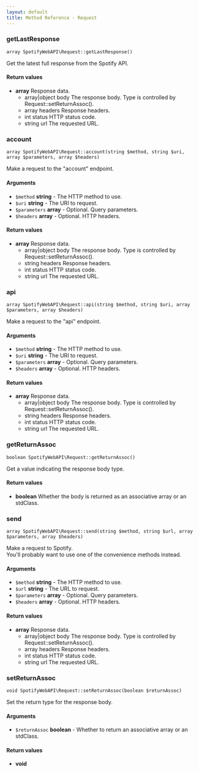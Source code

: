 ```yaml
---
layout: default
title: Method Reference - Request
---
```



### getLastResponse

    array SpotifyWebAPI\Request::getLastResponse()

Get the latest full response from the Spotify API.


#### Return values
* **array** Response data.
    * array\|object body The response body. Type is controlled by Request::setReturnAssoc().
    * array headers Response headers.
    * int status HTTP status code.
    * string url The requested URL.



### account

    array SpotifyWebAPI\Request::account(string $method, string $uri, array $parameters, array $headers)

Make a request to the "account" endpoint.

#### Arguments
* `$method` **string** - The HTTP method to use.
* `$uri` **string** - The URI to request.
* `$parameters` **array** - Optional. Query parameters.
* `$headers` **array** - Optional. HTTP headers.


#### Return values
* **array** Response data.
    * array\|object body The response body. Type is controlled by Request::setReturnAssoc().
    * string headers Response headers.
    * int status HTTP status code.
    * string url The requested URL.



### api

    array SpotifyWebAPI\Request::api(string $method, string $uri, array $parameters, array $headers)

Make a request to the "api" endpoint.

#### Arguments
* `$method` **string** - The HTTP method to use.
* `$uri` **string** - The URI to request.
* `$parameters` **array** - Optional. Query parameters.
* `$headers` **array** - Optional. HTTP headers.


#### Return values
* **array** Response data.
    * array\|object body The response body. Type is controlled by Request::setReturnAssoc().
    * string headers Response headers.
    * int status HTTP status code.
    * string url The requested URL.



### getReturnAssoc

    boolean SpotifyWebAPI\Request::getReturnAssoc()

Get a value indicating the response body type.


#### Return values
* **boolean** Whether the body is returned as an associative array or an stdClass.



### send

    array SpotifyWebAPI\Request::send(string $method, string $url, array $parameters, array $headers)

Make a request to Spotify.<br>
You'll probably want to use one of the convenience methods instead.

#### Arguments
* `$method` **string** - The HTTP method to use.
* `$url` **string** - The URL to request.
* `$parameters` **array** - Optional. Query parameters.
* `$headers` **array** - Optional. HTTP headers.


#### Return values
* **array** Response data.
    * array\|object body The response body. Type is controlled by Request::setReturnAssoc().
    * array headers Response headers.
    * int status HTTP status code.
    * string url The requested URL.



### setReturnAssoc

    void SpotifyWebAPI\Request::setReturnAssoc(boolean $returnAssoc)

Set the return type for the response body.

#### Arguments
* `$returnAssoc` **boolean** - Whether to return an associative array or an stdClass.


#### Return values
* **void** 


